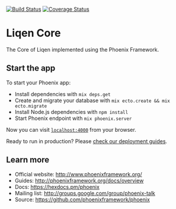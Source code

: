 [![Build Status](https://travis-ci.org/exacs/liqen-core.svg?branch=master)](https://travis-ci.org/exacs/liqen-core)
[![Coverage Status](https://coveralls.io/repos/github/exacs/liqen-core/badge.svg?branch=master)](https://coveralls.io/github/exacs/liqen-core?branch=master)

# Liqen Core

The Core of Liqen implemented using the Phoenix Framework.

## Start the app

To start your Phoenix app:

  * Install dependencies with `mix deps.get`
  * Create and migrate your database with `mix ecto.create && mix ecto.migrate`
  * Install Node.js dependencies with `npm install`
  * Start Phoenix endpoint with `mix phoenix.server`

Now you can visit [`localhost:4000`](http://localhost:4000) from your browser.

Ready to run in production? Please [check our deployment guides](http://www.phoenixframework.org/docs/deployment).

## Learn more

  * Official website: http://www.phoenixframework.org/
  * Guides: http://phoenixframework.org/docs/overview
  * Docs: https://hexdocs.pm/phoenix
  * Mailing list: http://groups.google.com/group/phoenix-talk
  * Source: https://github.com/phoenixframework/phoenix
